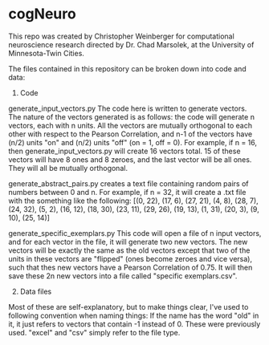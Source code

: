 # cogNeuro

This repo was created by Christopher Weinberger for computational neuroscience research directed by Dr. Chad Marsolek, at the University of Minnesota-Twin Cities.

The files contained in this repository can be broken down into code and data:
1) Code

generate_input_vectors.py
The code here is written to generate vectors. The nature of the vectors generated is as follows: the code will generate n vectors, each with n units. 
All the vectors are mutually orthogonal to each other with respect to the Pearson Correlation, and n-1 of the vectors have (n/2) units "on" and (n/2) units "off" (on = 1, off = 0).
For example, if n = 16, then generate_input_vectors.py will create 16 vectors total. 15 of these vectors will have 8 ones and 8 zeroes, and the last vector will be all ones. They 
will all be mutually orthogonal.

generate_abstract_pairs.py
creates a text file containing random pairs of numbers between 0 and n. For example, if n = 32, it will create a .txt file with the something like the following:
[(0, 22), (17, 6), (27, 21), (4, 8), (28, 7), (24, 32), (5, 2), (16, 12), (18, 30), (23, 11), (29, 26), (19, 13), (1, 31), (20, 3), (9, 10), (25, 14)]

generate_specific_exemplars.py
This code will open a file of n input vectors, and for each vector in the file, it will generate two new vectors. The new vectors will be exactly the same as the old vectors except that
two of the units in these vectors are "flipped" (ones become zeroes and vice versa), such that thes new vectors have a Pearson Correlation of 0.75. It will then save these 2n new vectors 
into a file called "specific exemplars.csv".

2) Data files

Most of these are self-explanatory, but to make things clear, I've used to following convention when naming things: If the name has the word "old" in it, it just refers to vectors that 
contain -1 instead of 0. These were previously used. "excel" and "csv" simply refer to the file type. 

